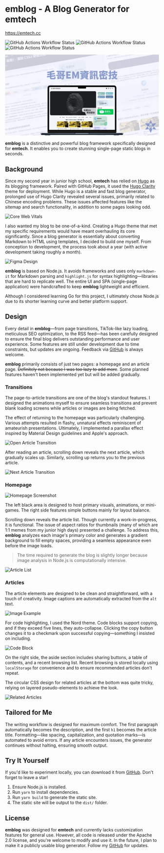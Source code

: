 # emblog - A Blog Generator for emtech

<https://emtech.cc>

![GitHub Actions Workflow Status](https://img.shields.io/github/actions/workflow/status/Edit-Mr/emtech/markdown-validation.yml?label=Markdown) ![GitHub Actions Workflow Status](https://img.shields.io/github/actions/workflow/status/Edit-Mr/emtech/autocorrect.yml?label=Format) ![GitHub Actions Workflow Status](https://img.shields.io/github/actions/workflow/status/Edit-Mr/emtech/file-size-check.yml?label=Image%20Size)

![emtech og image](https://raw.githubusercontent.com/Edit-Mr/emtech/main/static/img/og.webp)



**emblog** is a distinctive and powerful blog framework specifically designed for **emtech**. It enables you to create stunning single-page static blogs in seconds.

## Background

Since my second year in junior high school, **emtech** has relied on [Hugo](https://gohugo.io/) as its blogging framework. Paired with GitHub Pages, it used the [Hugo Clarity](https://github.com/chipzoller/hugo-clarity) theme for deployment. While Hugo is a stable and fast blog generator, prolonged use of Hugo Clarity revealed several issues, primarily related to Chinese encoding problems. These issues affected features like the sitemap and search functionality, in addition to some pages looking odd.

![Core Web Vitals](https://emtech.cc/static/emblog/google.webp)

I also wanted my blog to be one-of-a-kind. Creating a Hugo theme that met my specific requirements would have meant overhauling its core significantly. Since a blog generator is essentially about converting Markdown to HTML using templates, I decided to build one myself. From conception to development, the process took about a year (with active development taking roughly a month).

![Figma Design](https://emtech.cc/static/emblog/image.png)

**emblog** is based on Node.js. It avoids frameworks and uses only `markdown-it` for Markdown parsing and `highlight.js` for syntax highlighting—libraries that are hard to replicate well. The entire UI and SPA (single-page application) were handcrafted to keep **emblog** lightweight and efficient.

Although I considered learning Go for this project, I ultimately chose Node.js due to its shorter learning curve and better platform support.

## Design

Every detail in **emblog**—from page transitions, TikTok-like lazy loading, meticulous SEO optimization, to the RSS feed—has been carefully designed to ensure the final blog delivers outstanding performance and user experience. Some features are still under development due to time constraints, but updates are ongoing. Feedback via [GitHub](https://github.com/Edit-Mr/emtech) is always welcome.

**emblog** primarily consists of just two pages: a homepage and an article page. ~~Definitely not because I was too lazy to add more~~. Some planned features haven't been implemented yet but will be added gradually.

### Transitions

The page-to-article transitions are one of the blog's standout features. I designed the animations myself to ensure seamless transitions and prevent blank loading screens while articles or images are being fetched.

The effect of returning to the homepage was particularly challenging. Various attempts resulted in flashy, unnatural effects reminiscent of amateurish presentations. Ultimately, I implemented a parallax effect inspired by Material Design guidelines and Apple's approach.

![Open Article Transition](https://emtech.cc/static/emblog/transition.gif)

After reading an article, scrolling down reveals the next article, which gradually scales up. Similarly, scrolling up returns you to the previous article.

![Next Article Transition](https://emtech.cc/static/emblog/continue.gif)

### Homepage

![Homepage Screenshot](https://emtech.cc/static/emblog/home.webp)

The left black area is designed to host primary visuals, animations, or mini-games. The right side features simple buttons mainly for layout balance.

Scrolling down reveals the article list. Though currently a work-in-progress, it is functional. The issue of aspect ratios for thumbnails (many of which are 1:1 memes from my junior high days) presented a challenge. To address this, **emblog** analyzes each image's primary color and generates a gradient background to fill empty spaces, providing a seamless appearance even before the image loads.

> The time required to generate the blog is slightly longer because image analysis in Node.js is computationally intensive.

![Article List](https://emtech.cc/static/emblog/tags.webp)

### Articles

The article elements are designed to be clean and straightforward, with a touch of creativity. Image captions are automatically extracted from the `alt` text.

![Image Example](https://emtech.cc/static/emblog/image.webp)

For code highlighting, I used the Nord theme. Code blocks support copying, and if they exceed five lines, they auto-collapse. Clicking the copy button changes it to a checkmark upon successful copying—something I insisted on including.

![Code Block](https://emtech.cc/static/emblog/code.webp)

On the right side, the aside section includes sharing buttons, a table of contents, and a recent browsing list. Recent browsing is stored locally using `localStorage` for convenience and to ensure recommended articles don't repeat.

The circular CSS design for related articles at the bottom was quite tricky, relying on layered pseudo-elements to achieve the look.

![Related Articles](https://emtech.cc/static/emblog/related.png)

## Tailored for Me

The writing workflow is designed for maximum comfort. The first paragraph automatically becomes the description, and the first `h1` becomes the article title. Formatting—like spacing, capitalization, and quotation marks—is automated to avoid errors. If any article encounters issues, the generator continues without halting, ensuring smooth output.

## Try It Yourself

If you'd like to experiment locally, you can download it from [GitHub](https://github.com/Edit-Mr/emtech). Don't forget to leave a star!

1. Ensure Node.js is installed.
2. Run `yarn` to install dependencies.
3. Run `yarn build` to generate the static site.
4. The static site will be output to the `dist/` folder.

## License

**emblog** was designed for **emtech** and currently lacks customization features for general use. However, all code is released under the Apache 2.0 license, and you're welcome to modify and use it. In the future, I plan to make it a publicly usable blog generator. Follow my [GitHub](https://github.com/Edit-Mr/emtech) for updates.
